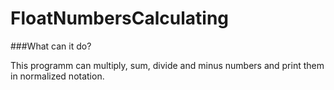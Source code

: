# FloatNumbersCalculating

###What can it do?

This programm can multiply, sum, divide and minus numbers and print them in normalized notation.
